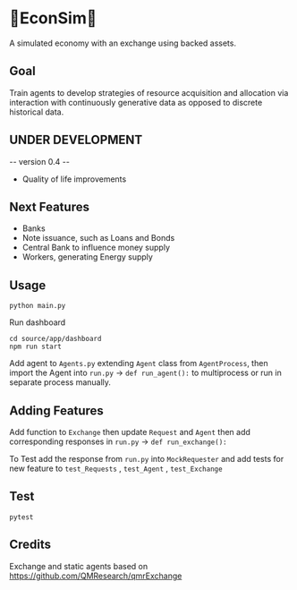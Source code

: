 # 🚀EconSim🚀
A simulated economy with an exchange using backed assets.

## Goal
Train agents to develop strategies of resource acquisition and allocation via interaction with continuously generative data as opposed to discrete historical data.

## UNDER DEVELOPMENT
-- version 0.4 -- 
- Quality of life improvements

## Next Features
- Banks
- Note issuance, such as Loans and Bonds
- Central Bank to influence money supply
- Workers, generating Energy supply

## Usage

```
python main.py
```

Run dashboard
```
cd source/app/dashboard
npm run start
```

Add agent to `Agents.py` extending `Agent` class from `AgentProcess`, then import the Agent into `run.py` -> `def run_agent():` to multiprocess or run in separate process manually.

## Adding Features

Add function to `Exchange` then update `Request` and `Agent` then add corresponding responses in `run.py` -> `def run_exchange():`

To Test add the response from `run.py` into `MockRequester` and add tests for new feature to `test_Requests` , `test_Agent` , `test_Exchange`

## Test
```
pytest
```

## Credits
Exchange and static agents based on https://github.com/QMResearch/qmrExchange 